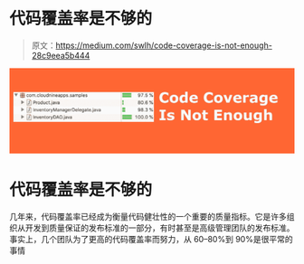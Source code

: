 # 代码覆盖率是不够的

> 原文：<https://medium.com/swlh/code-coverage-is-not-enough-28c9eea5b444>

![](img/2d0a432080695f6c31f66117eab016b6.png)

# 代码覆盖率是不够的

几年来，代码覆盖率已经成为衡量代码健壮性的一个重要的质量指标。它是许多组织从开发到质量保证的发布标准的一部分，有时甚至是高级管理团队的发布标准。事实上，几个团队为了更高的代码覆盖率而努力，从 60–80%到 90%是很平常的事情